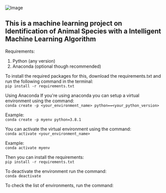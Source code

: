 ![Image](https://imgs.search.brave.com/MsRtfGP_vlZmZvG9dnaEQkJ_70xADoaLvqkO4digXjY/rs:fit:860:0:0:0/g:ce/aHR0cHM6Ly90My5m/dGNkbi5uZXQvanBn/LzA2LzE5LzE1LzIy/LzI0MF9GXzYxOTE1/MjI1OF9SS0ZudmZK/aTRCY1VSSEEwdmxl/ZElsNlVQdjZ1Qmxj/OS5qcGc)
## This is a machine learning project on Identification of Animal Species with a Intelligent Machine Learning Algorithm <br>

Requirements:<br>
1. Python (any version)
2. Anaconda (optional though recommended) <br>

To install the required packages for this, download the requirements.txt and run the following command in the terminal:<br>
```pip install -r requirements.txt```

Using Anaconda
If you're using anaconda you can setup a virtual environment using the command:<br>
```conda create -p <your_environment_name> python==<your_python_version>```

Example: <br>```conda create -p myenv python=3.8.1```

You can activate the virtual environment using the command:<br>
```conda activate <your_environment_name>```

Example: <br>```conda activate myenv```

Then you can install the requirements:<br> ```pip install -r requirements.txt```

To deactivate the environment run the command:<br>
```conda deactivate```

To check the list of environments, run the command:<br>
